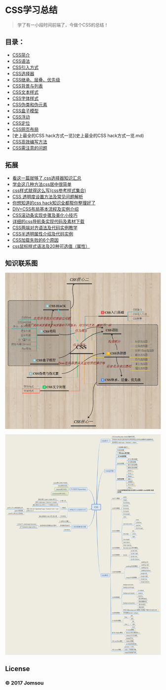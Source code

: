 # CSS学习总结
>学了有一小段时间前端了，今做个CSS的总结！

## 目录：
* [CSS简介](CSS简介.md)
* [CSS语法](CSS语法.md)
* [CSS引入方式](CSS引入方式.md)
* [CSS选择器](CSS选择器.md)
* [CSS继承、层叠、优先级](CSS继承、层叠、优先级.md)
* [CSS背景与列表](CSS背景和列表.md)
* [CSS文本样式](CSS文本样式总结.md)
* [CSS字体样式](CSS字体样式总结.md)
* [CSS伪类和伪元素](CSS伪类和伪元素.md)
* [CSS盒子模型](CSS盒子模型.md)
* [CSS浮动](CSS浮动.md)
* [CSS定位](CSS定位.md)
* [CSS网页布局](CSS布局.md)
* [史上最全的CSS hack方式一览](史上最全的CSS hack方式一览.md)
* [CSS高效编写方法](CSS高效编写方法.md)
* [CSS需注意的问题](CSS需注意的问题.md)
## 拓展
* [看这一篇就够了,css选择器知识汇总](https://www.w3cschool.cn/css/css-selector.html)
* [学会这几种方法css居中很简单](https://www.w3cschool.cn/css/css-center.html)
* [css样式就得这么写(css参考样式集合)](https://www.w3cschool.cn/css/css-style.html)
* [CSS 透明度设置方法及常见问题解析](https://www.w3cschool.cn/css/css-transparent.html)
* [你想知道的css hack知识全都帮你整理好了](https://www.w3cschool.cn/css/css-hack.html)
* [DIV+CSS布局基本流程及实例介绍](https://www.w3cschool.cn/css/css-div.html)
* [CSS滚动条实现步骤及美化小技巧](https://www.w3cschool.cn/css/css-scrollbar.html)
* [详细的css导航条实现代码及素材下载](https://www.w3cschool.cn/css/css-navigation.html)
* [CSS两端对齐语法及代码实例教学](https://www.w3cschool.cn/css/css-text-justify.html)
* [CSS半透明属性介绍及代码实例](https://www.w3cschool.cn/css/css-translucent.html)
* [CSS加载失败的6个原因](https://www.w3cschool.cn/css/css-Load.html)
* [css鼠标样式语法及20种可选值（属性）](https://www.w3cschool.cn/css/css-mouse.html)

## 知识联系图
![](images/CSS.png)

![](images/css1.png)

## License

### © 2017 Jomsou